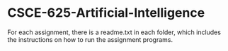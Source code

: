 # CSCE-625-Artificial-Intelligence

For each assignment, there is a readme.txt in each folder, which includes the instructions on how to run the assignment programs.
